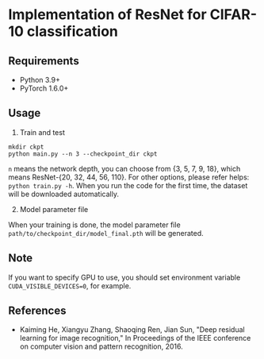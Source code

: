 # Implementation of ResNet for CIFAR-10 classification

## Requirements

- Python 3.9+
- PyTorch 1.6.0+

## Usage

1. Train and test

```
mkdir ckpt
python main.py --n 3 --checkpoint_dir ckpt
```

`n` means the network depth, you can choose from {3, 5, 7, 9, 18}, which means ResNet-{20, 32, 44, 56, 110}.
For other options, please refer helps: `python train.py -h`.
When you run the code for the first time, the dataset will be downloaded automatically.

2. Model parameter file

When your training is done, the model parameter file `path/to/checkpoint_dir/model_final.pth` will be generated.

## Note

If you want to specify GPU to use, you should set environment variable `CUDA_VISIBLE_DEVICES=0`, for example.

## References

- Kaiming He, Xiangyu Zhang, Shaoqing Ren, Jian Sun, "Deep residual learning for image recognition," In Proceedings of the IEEE conference on computer vision and pattern recognition, 2016.
